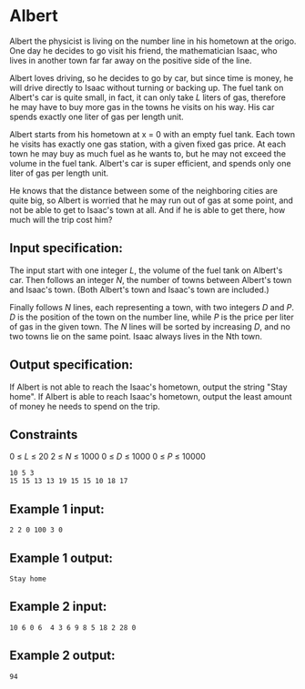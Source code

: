 # Albert
Albert the physicist is living on the number line in his hometown at the origo.
One day he decides to go visit his friend, the mathematician Isaac,
who lives in another town far far away on the positive side of the line. 

Albert loves driving, so he decides to go by car,
but since time is money, he will drive directly to Isaac without turning or backing up.
The fuel tank on Albert's car is quite small, in fact, it can only take _L_ liters of gas,
therefore he may have to buy more gas in the towns he visits on his way.
His car spends exactly one liter of gas per length unit.

Albert starts from his hometown at x = 0 with an empty fuel tank.
Each town he visits has exactly one gas station, with a given fixed gas price.
At each town he may buy as much fuel as he wants to, but he may not exceed the volume in the fuel tank.
Albert's car is super efficient, and spends only one liter of gas per length unit.

He knows that the distance between some of the neighboring cities are quite big,
so Albert is worried that he may run out of gas at some point, and not be able to get to Isaac's town at all.
And if he is able to get there, how much will the trip cost him?


## Input specification:
The input start with one integer _L_, the volume of the fuel tank on Albert's car.
Then follows an integer _N_, the number of towns between Albert's town and Isaac's town. (Both Albert's town and Isaac's town are included.)

Finally follows _N_ lines, each representing a town, with two integers _D_ and _P_.
_D_ is the position of the town on the number line, while _P_ is the price per liter of gas in the given town.
The _N_ lines will be sorted by increasing _D_, and no two towns lie on the same point.
Isaac always lives in the Nth town.


## Output specification:
If Albert is not able to reach the Isaac's hometown, output the string "Stay home".
If Albert is able to reach Isaac's hometown, output the least amount of money he needs to spend on the trip.

## Constraints
0 &le; _L_ &le; 20
2 &le; _N_ &le; 1000
0 &le; _D_ &le; 1000
0 &le; _P_ &le; 10000

```
10 5 3
15 15 13 13 19 15 15 10 18 17
```

## Example 1 input:
``
2
2
0 100
3 0
``

## Example 1 output:
``
Stay home
``


## Example 2 input:
``
10
6
0 6 
4 3
6 9
8 5
18 2
28 0
``

## Example 2 output:
``
94
``





